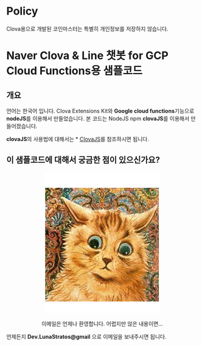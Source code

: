 # Policy

Clova용으로 개발된 코인마스터는 특별히 개인정보를 저장하지 않습니다.

# Naver Clova & Line 챗봇 for GCP Cloud Functions용 샘플코드

## 개요

언어는 한국어 입니다.
Clova Extensions Kit와 **Google cloud functions**기능으로 **nodeJS**를 이용해서 만들었습니다.
본 코드는 NodeJS npm **clovaJS**를 이용해서 만들어졌습니다.

**clovaJS**의 사용법에 대해서는 * [ClovaJS](https://github.com/lunaStratos/clovaJS)를 참조하시면 됩니다.

## 이 샘플코드에 대해서 궁금한 점이 있으신가요?
<p align="center">
<img src="./img/profile.png?raw=true"/>
</p>
<p align="center">이메일은 언제나 환영합니다. 어렵지만 않은 내용이면...</p>

언제든지 **Dev.LunaStratos@gmail** 으로 이메일을 보내주시면 됩니다.
